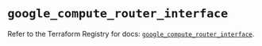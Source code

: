 # `google_compute_router_interface`

Refer to the Terraform Registry for docs: [`google_compute_router_interface`](https://registry.terraform.io/providers/hashicorp/google/6.50.0/docs/resources/compute_router_interface).
